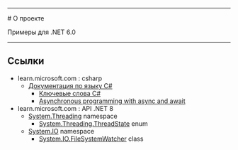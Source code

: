 <hr>
# О проекте

Примеры для .NET 6.0 

<hr>

## Ссылки 

* learn.microsoft.com : csharp
  * [Документация по языку C#](https://learn.microsoft.com/ru-ru/dotnet/csharp/)  
    * [Ключевые слова C#](https://learn.microsoft.com/ru-ru/dotnet/csharp/language-reference/keywords/)  
    * [Asynchronous programming with async and await](https://learn.microsoft.com/ru-ru/dotnet/csharp/asynchronous-programming/)
* learn.microsoft.com : API .NET 8 
  * [System.Threading](https://learn.microsoft.com/ru-ru/dotnet/api/system.threading?view=net-8.0) namespace
    * [System.Threading.ThreadState](https://learn.microsoft.com/ru-ru/dotnet/api/system.threading.threadstate?view=net-8.0) enum
  * [System.IO](https://learn.microsoft.com/ru-ru/dotnet/api/system.io?view=net-8.0) namespace
    * [System.IO.FileSystemWatcher](https://learn.microsoft.com/ru-ru/dotnet/api/system.io.filesystemwatcher?view=net-8.0) class